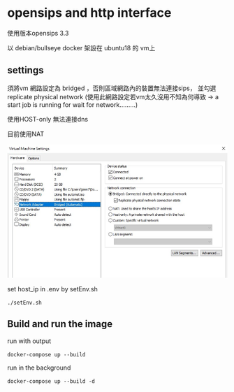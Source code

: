 # opensips and http interface 

使用版本opensips 3.3

以 debian/bullseye docker 架設在 ubuntu18 的 vm上





## settings

須將vm 網路設定為 bridged ，否則區域網路內的裝置無法連接sips， 並勾選 replicate physical network
(使用此網路設定若vm太久沒用不知為何導致 -> a start job is running for wait for network.........)


使用HOST-only 無法連接dns


目前使用NAT

![plot](./images/vm.jpg)



set host_ip in .env by setEnv.sh

    ./setEnv.sh



## Build and run the image






run with output

    docker-compose up --build


run in the background

    docker-compose up --build -d






